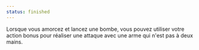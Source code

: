 ```yaml
---
status: finished
---
```

Lorsque vous amorcez et lancez une bombe, vous pouvez utiliser votre action bonus pour réaliser une attaque avec une arme qui n'est pas à deux mains.